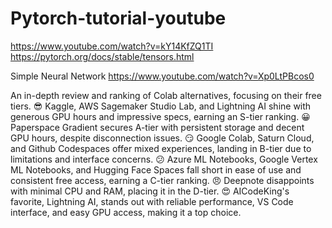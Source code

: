 # Pytorch-tutorial-youtube
https://www.youtube.com/watch?v=kY14KfZQ1TI
https://pytorch.org/docs/stable/tensors.html

Simple Neural Network
https://www.youtube.com/watch?v=Xp0LtPBcos0

An in-depth review and ranking of Colab alternatives, focusing on their free tiers.
😎 Kaggle, AWS Sagemaker Studio Lab, and Lightning AI shine with generous GPU hours and impressive specs, earning an S-tier ranking.
😀 Paperspace Gradient secures A-tier with persistent storage and decent GPU hours, despite disconnection issues.
😏 Google Colab, Saturn Cloud, and Github Codespaces offer mixed experiences, landing in B-tier due to limitations and interface concerns.
😕 Azure ML Notebooks, Google Vertex ML Notebooks, and Hugging Face Spaces fall short in ease of use and consistent free access, earning a C-tier ranking.
😠 Deepnote disappoints with minimal CPU and RAM, placing it in the D-tier.
😍 AICodeKing's favorite, Lightning AI, stands out with reliable performance, VS Code interface, and easy GPU access, making it a top choice.
